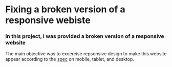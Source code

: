 # Fixing a broken version of a responsive webiste

### In this project, I was provided a broken version of a responsive website
The main objective was to excercise repsonsive design to make this website appear according to the [spec](https://content.codecademy.com/courses/freelance-1/capstone-1/specs/fotomatic_spec_landing.png) on mobile, tablet, and desktop.
